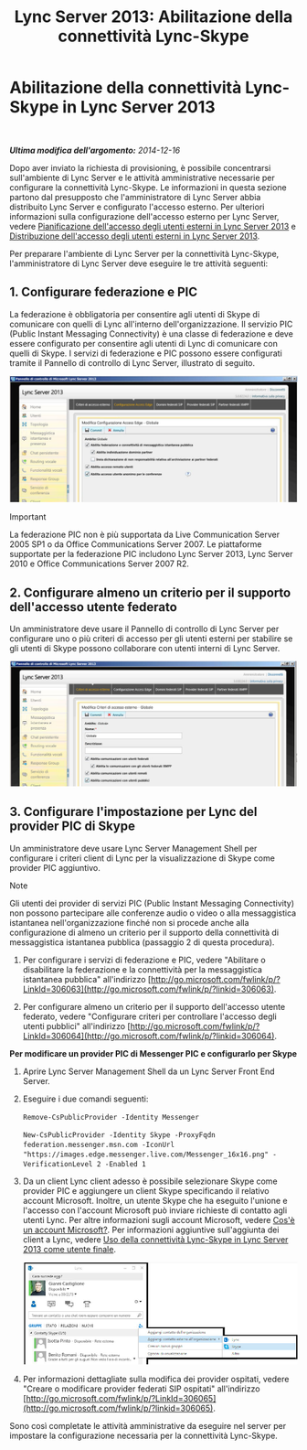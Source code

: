 ﻿---
title: 'Lync Server 2013: Abilitazione della connettività Lync-Skype'
TOCTitle: Abilitazione della connettività Lync-Skype
ms:assetid: 34c4db3e-582f-41fb-85c4-3438ae02f09f
ms:mtpsurl: https://technet.microsoft.com/it-it/library/Dn440170(v=OCS.15)
ms:contentKeyID: 59602748
ms.date: 08/24/2015
mtps_version: v=OCS.15
ms.translationtype: HT
---

# Abilitazione della connettività Lync-Skype in Lync Server 2013

 

_**Ultima modifica dell'argomento:** 2014-12-16_

Dopo aver inviato la richiesta di provisioning, è possibile concentrarsi sull'ambiente di Lync Server e le attività amministrative necessarie per configurare la connettività Lync-Skype. Le informazioni in questa sezione partono dal presupposto che l'amministratore di Lync Server abbia distribuito Lync Server e configurato l'accesso esterno. Per ulteriori informazioni sulla configurazione dell'accesso esterno per Lync Server, vedere [Pianificazione dell'accesso degli utenti esterni in Lync Server 2013](lync-server-2013-planning-for-external-user-access.md) e [Distribuzione dell'accesso degli utenti esterni in Lync Server 2013](lync-server-2013-deploying-external-user-access.md).

Per preparare l'ambiente di Lync Server per la connettività Lync-Skype, l'amministratore di Lync Server deve eseguire le tre attività seguenti:

## 1\. Configurare federazione e PIC

La federazione è obbligatoria per consentire agli utenti di Skype di comunicare con quelli di Lync all'interno dell'organizzazione. Il servizio PIC (Public Instant Messaging Connectivity) è una classe di federazione e deve essere configurato per consentire agli utenti di Lync di comunicare con quelli di Skype. I servizi di federazione e PIC possono essere configurati tramite il Pannello di controllo di Lync Server, illustrato di seguito.

![Visualizzazione di PIC](images/Dn440170.451b94e3-0b38-488c-835f-1f25690e8074(OCS.15).jpg "Visualizzazione di PIC")

> [!important]  
> La federazione PIC non è più supportata da Live Communication Server 2005 SP1 o da Office Communications Server 2007. Le piattaforme supportate per la federazione PIC includono Lync Server 2013, Lync Server 2010 e Office Communications Server 2007 R2.

## 2\. Configurare almeno un criterio per il supporto dell'accesso utente federato

Un amministratore deve usare il Pannello di controllo di Lync Server per configurare uno o più criteri di accesso per gli utenti esterni per stabilire se gli utenti di Skype possono collaborare con utenti interni di Lync Server.

![Criteri](images/Dn440170.8fd46ad1-9749-422c-8c47-c16ac9032cdb(OCS.15).jpg "Criteri")

## 3\. Configurare l'impostazione per Lync del provider PIC di Skype

Un amministratore deve usare Lync Server Management Shell per configurare i criteri client di Lync per la visualizzazione di Skype come provider PIC aggiuntivo.


> [!NOTE]
> Gli utenti dei provider di servizi PIC (Public Instant Messaging Connectivity) non possono partecipare alle conferenze audio o video o alla messaggistica istantanea nell'organizzazione finché non si procede anche alla configurazione di almeno un criterio per il supporto della connettività di messaggistica istantanea pubblica (passaggio 2 di questa procedura).



1.  Per configurare i servizi di federazione e PIC, vedere "Abilitare o disabilitare la federazione e la connettività per la messaggistica istantanea pubblica" all'indirizzo [http://go.microsoft.com/fwlink/p/?LinkId=306063](http://go.microsoft.com/fwlink/p/?linkid=306063).

2.  Per configurare almeno un criterio per il supporto dell'accesso utente federato, vedere "Configurare criteri per controllare l'accesso degli utenti pubblici" all'indirizzo [http://go.microsoft.com/fwlink/p/?LinkId=306064](http://go.microsoft.com/fwlink/p/?linkid=306064).

**Per modificare un provider PIC di Messenger PIC e configurarlo per Skype**

1.  Aprire Lync Server Management Shell da un Lync Server Front End Server.

2.  Eseguire i due comandi seguenti:
    
    `Remove-CsPublicProvider -Identity Messenger`
    
    `New-CsPublicProvider -Identity Skype -ProxyFqdn federation.messenger.msn.com -IconUrl "https://images.edge.messenger.live.com/Messenger_16x16.png" -VerificationLevel 2 -Enabled 1`

3.  Da un client Lync client adesso è possibile selezionare Skype come provider PIC e aggiungere un client Skype specificando il relativo account Microsoft. Inoltre, un utente Skype che ha eseguito l'unione e l'accesso con l'account Microsoft può inviare richieste di contatto agli utenti Lync. Per altre informazioni sugli account Microsoft, vedere [Cos'è un account Microsoft?](https://support.skype.com/it/faq/fa12059/what-is-a-microsoft-account). Per informazioni aggiuntive sull'aggiunta dei client a Lync, vedere [Uso della connettività Lync-Skype in Lync Server 2013 come utente finale](lync-server-2013-using-lync-skype-connectivity-as-an-end-user.md).
    
    ![Aggiungere un contatto Skype](images/Dn440170.df0e6ed9-2374-4dfa-a815-87281989487c(OCS.15).jpg "Aggiungere un contatto Skype")

4.  Per informazioni dettagliate sulla modifica dei provider ospitati, vedere "Creare o modificare provider federati SIP ospitati" all'indirizzo [http://go.microsoft.com/fwlink/p/?LinkId=306065](http://go.microsoft.com/fwlink/p/?linkid=306065).

Sono così completate le attività amministrative da eseguire nel server per impostare la configurazione necessaria per la connettività Lync-Skype.

